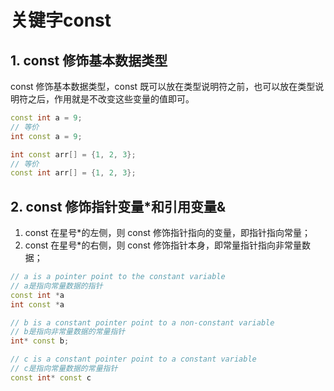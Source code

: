 # 关键字const

## 1. const 修饰基本数据类型
const 修饰基本数据类型，const 既可以放在类型说明符之前，也可以放在类型说明符之后，作用就是不改变这些变量的值即可。

```C++
const int a = 9;
// 等价
int const a = 9;

int const arr[] = {1, 2, 3};
// 等价
const int arr[] = {1, 2, 3};
```

## 2. const 修饰指针变量*和引用变量&
1. const 在星号*的左侧，则 const 修饰指针指向的变量，即指针指向常量；
2. const 在星号*的右侧，则 const 修饰指针本身，即常量指针指向非常量数据；

```C++
// a is a pointer point to the constant variable
// a是指向常量数据的指针
const int *a
int const *a

// b is a constant pointer point to a non-constant variable
// b是指向非常量数据的常量指针
int* const b;

// c is a constant pointer point to a constant variable
// c是指向常量数据的常量指针
const int* const c
```

